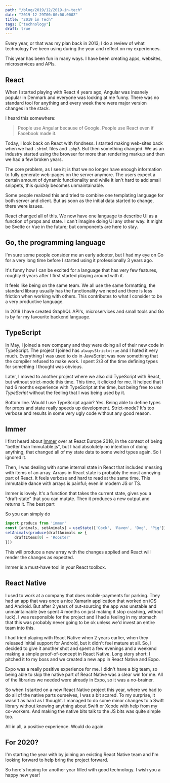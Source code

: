 ```yaml
---
path: "/blog/2019/12/2019-in-tech"
date: "2019-12-29T00:00:00.000Z"
title: "2019 in Tech"
tags: ["technology"]
draft: true
---
```


Every year, or that was my plan back in 2013; I do a review of what technology I've been using during the year and reflect on my experiences.

This year has been fun in many ways. I have been creating apps, websites, microservices and APIs.

## React

When I started playing with React 4 years ago, Angular was insanely popular in Denmark and everyone was looking at me funny. There was no standard tool for anything and every week there were major version changes in the stack.

I heard this somewhere:

> People use Angular because of Google. People use React even if Facebook made it.

Today, I look back on React with fondness. I started making web-sites back when we had `.shtml` files and `.php3`. But then something changed. We as an industry started using the browser for more than rendering markup and then we had a few broken years.

The core problem, as I see it; is that we no longer have enough information to fully generate web-pages on the server anymore. The users expect a certain amount of dynamic functionality and while it isn't hard to add small snippets, this quickly becomes unmaintainable.

Some people realized this and tried to combine one templating language for both server and client. But as soon as the initial data started to change, there were issues.

React changed all of this. We now have one language to describe UI as a function of props and state. I can't imagine doing UI any other way. It might be Svelte or Vue in the future; but components are here to stay.

## Go, the programming language

I'm sure some people consider me an early adopter, but I had my eye on Go for a very long time before I started using it professionally 3 years ago.

It's funny how I can be excited for a language that has very few features, roughly 6 years after I first started playing around with it.

It feels like being on the same team. We all use the same formatting, the standard library usually has the functionality we need and there is less friction when working with others. This contributes to what I consider to be a very productive language.

In 2019 I have created GraphQL API's, microservices and small tools and Go is by far my favourite backend language.


## TypeScript

In May, I joined a new company and they were doing all of their new code in TypeScript. The project I joined has `alwaysStrict=true` and I hated it very much. Everything I was used to do in JavaScript was now something that the compiler refused to make work. I spent 2/3 of the time defining types for something I thought was obvious.

Later, I moved to another project where we also did TypeScript with React, but without strict-mode this time. This time, it clicked for me. It helped that I had 6 months experience with TypeScript at the time, but being free to *use TypeScript* without the feeling that I was being used by it.

Bottom line. Would I use TypeScript again? Yes. Being able to define types for props and state really speeds up development. Strict-mode? It's too verbose and results in some very ugly code without any good reason.

## Immer

I first heard about [Immer](https://github.com/immerjs/immer) over at React Europe 2018, in the context of being "better than Immutable.js", but I had absolutely no intention of doing anything, that changed all of my state data to some weird types again. So I ignored it.

Then, I was dealing with some internal state in React that included messing with items of an array. Arrays in React state is probably the most annoying part of React. It feels verbose and hard to read at the same time. This immutable dance with arrays is painful; even in modern JS or TS.

Immer is lovely. It's a function that takes the current state, gives you a "draft-state" that you can mutate. Then it produces a new output and returns it. The best part

So you can simply do
```js
import produce from 'immer'
const [animals, setAnimals] = useState(['Cock', 'Raven', 'Dog', 'Pig']);
setAnimals(produce(draftAnimals => {
    draftItems[0] = 'Rooster'
}))
```

This will produce a new array with the changes applied and React will render the changes as expected.

Immer is a must-have tool in your React toolbox.

## React Native

I used to work at a company that does mobile-payments for parking. They had an app that was once a nice Xamarin application that worked on iOS and Android. But after 2 years of out-sourcing the app was unstable and unmaintainable (we spent 4 months on just making it stop crashing, without luck). I was responsible for the project and I had a feeling in my stomach that this was probably never going to be ok unless we'd invest an entire team into this.

I had tried playing with React Native when 2 years earlier, when they released initial support for Android, but it didn't feel mature at all. So, I decided to give it another shot and spent a few evenings and a weekend making a simple proof-of-concept in React Native. Long story short: I pitched it to my boss and we created a new app in React Native and Expo.

Expo was a really positive experience for me. I didn't have a big team, so being able to skip the native part of React Native was a clear win for me. All of the libraries we needed were already in Expo, so it was a no-brainer.

So when I started on a new React Native project this year, where we had to do all of the native parts ourselves, I was a bit scared. To my surprise, it wasn't as hard as I thought. I managed to do some minor changes to a Swift library without knowing anything about Swift or Xcode with help from my co-workers. And making the native bits talk to the JS bits was quite simple too.

All in all, a positive experience. Would do again. 

## For 2020?

I'm starting the year with by joining an existing React Native team and I'm looking forward to help bring the project forward.

So here's hoping for another year filled with good technology. I wish you a happy new year!